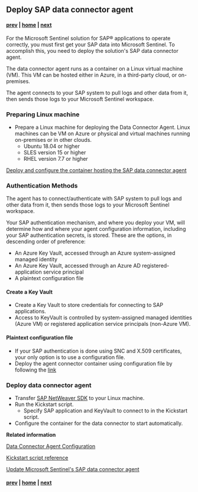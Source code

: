 ## Deploy SAP data connector agent

#### [prev](./SAPConfig.md) | [home](./introduction.md)  | [next](./SentinelConfig.md)
For the Microsoft Sentinel solution for SAP® applications to operate correctly, you must first get your SAP data into Microsoft Sentinel. To accomplish this, you need to deploy the solution's SAP data connector agent.

The data connector agent runs as a container on a Linux virtual machine (VM). This VM can be hosted either in Azure, in a third-party cloud, or on-premises.

The agent connects to your SAP system to pull logs and other data from it, then sends those logs to your Microsoft Sentinel workspace. 

### Preparing Linux machine
  - Prepare a Linux machine for deploying the Data Connector Agent. Linux machines can be VM on Azure or physical and virtual machines running on-premises or in other clouds.
    - Ubuntu 18.04 or higher
    - SLES version 15 or higher
    - RHEL version 7.7 or higher

[Deploy and configure the container hosting the SAP data connector agent](https://learn.microsoft.com/en-us/azure/sentinel/sap/deploy-data-connector-agent-container?tabs=managed-identity)

### Authentication Methods

The agent has to connect/authenticate with SAP system to pull logs and other data from it, then sends those logs to your Microsoft Sentinel workspace.

Your SAP authentication mechanism, and where you deploy your VM, will determine how and where your agent configuration information, including your SAP authentication secrets, is stored. These are the options, in descending order of preference:

- An Azure Key Vault, accessed through an Azure system-assigned managed identity
- An Azure Key Vault, accessed through an Azure AD registered-application service principal
- A plaintext configuration file

#### Create a Key Vault
  - Create a Key Vault to store credentials for connecting to SAP applications.
  - Access to KeyVault is controlled by system-assigned managed identities (Azure VM) or registered application service principals (non-Azure VM).
 
#### Plaintext configuration file

- If your SAP authentication is done using SNC and X.509 certificates, your only option is to use a configuration file.
- Deploy the agent connector container using configuration file by following the [link](https://learn.microsoft.com/en-us/azure/sentinel/sap/deploy-data-connector-agent-container-other-methods?tabs=config-file#deploy-the-data-connector-agent-container)

### Deploy data connector agent

  - Transfer [SAP NetWeaver SDK](https://me.sap.com/swdcproduct/%20_APP=00200682500000001943&_EVENT=DISPHIER&HEADER=Y&FUNCTIONBAR=N&EVENT=TREE&NE=NAVIGATE&ENR=01200314690100002214&V=MAINT&TA=ACTUAL&PAGE=SEARCH/SAP%20NW%20RFC%20SDK) to your Linux machine.
  - Run the Kickstart script.
    - Specify SAP application and KeyVault to connect to in the Kickstart script.
  - Configure the container for the data connector to start automatically.



**Related information** </br>

[Data Connector Agent Configuration](https://learn.microsoft.com/en-us/azure/sentinel/sap/deploy-data-connector-agent-container?tabs=managed-identity#managed-identity)

[Kickstart script reference](https://learn.microsoft.com/en-us/azure/sentinel/sap/reference-kickstart)

[Update Microsoft Sentinel's SAP data connector agent](https://learn.microsoft.com/en-us/azure/sentinel/sap/update-sap-data-connector)
</br>
#### [prev](./SAPConfig.md) | [home](./introduction.md)  | [next](./SentinelConfig.md)
